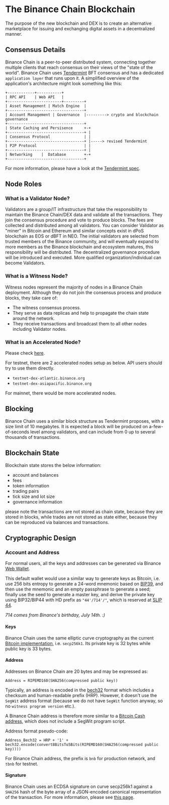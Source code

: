 # The Binance Chain Blockchain

The purpose of the new blockchain and DEX is to create an alternative marketplace for issuing and exchanging digital assets in a decentralized manner.

## Consensus Details

Binance Chain is a peer-to-peer distributed system, connecting together multiple clients that reach consensus on their views of the "state of the world". Binance Chain uses [Tendermint](https://github.com/tendermint/tendermint) BFT consensus and has a dedicated `application layer` that runs upon it. A simplified overview of the application's architecture might look something like this:

```
+------------+-----------+
| RPC API    | Web API   |
+------------------------+---------+
| Asset Management | Match Engine  |
+----------------------------------+
| Account Management | Governance  |---------> crypto and blockchain governance
+----------------------------------+
| State Caching and Persisence     +-+
+----------------------------------+ |
| Consensus Protocol               | |
+----------------------------------+ |-----> revised Tendermint
| P2P Protocol                     | |
+----------------------------------+ |
| Networking    |  Database        +-+
+----------------------------------+

```

For more information, please have a look at the [Tendermint spec](https://github.com/tendermint/tendermint/blob/master/docs/spec/consensus/consensus.md).


## Node Roles

### What is a Validator Node?

Validators are a group/IT infrastructure that take the responsibility to maintain the Binance
Chain/DEX data and validate all the transactions. They join the consensus procedure and
vote to produce blocks. The fees are collected and distributed among all validators.
You can consider Validator as "miner" in Bitcoin and Ethereum and similar concepts exist in dPoS
blockchain as EOS or dBFT in NEO. The initial validators are selected from trusted members of the
Binance community, and will eventually expand to more members as the Binance blockchain and
ecosystem matures, this responsibility will be distributed. The decentralized governance procedure
will be introduced and executed. More qualified organization/individual can become Validators.


### What is a Witness Node?

Witness nodes represent the majority of nodes in a Binance Chain deployment. Although they do not join the consensus process
and produce blocks, they take care of:

- The witness consensus process.
- They serve as data replicas and help to propagate the chain state around the network.
- They receive transactions and broadcast them to all other nodes including Validator nodes.

### What is an Accelerated Node?

Please check [here](faq.md#what-is-the-accelerated-node).

For testnet, there are 2 accelerated nodes setup as below. API users should try to use them directly.

- `testnet-dex-atlantic.binance.org`
- `testnet-dex-asiapacific.binance.org`

For mainnet, there would be more accelerated nodes.


## Blocking

Binance Chain uses a similar block structure as Tendermint proposes, with a size limit of 10 megabytes.
It is expected a block will be produced on a-few-of-seconds level among validators, and can include
from 0 up to several thousands of transactions.

## Blockchain State

Blockchain state stores the below information:

- account and balances
- fees
- token information
- trading pairs
- tick size and lot size
- governance information

please note the transactions are not stored as chain state, because they are stored in blocks, while
trades are not stored as state either, because they can be reproduced via balances and transactions.

## Cryptographic Design

### Account and Address
For normal users, all the keys and addresses can be generated via Binance [Web Wallet](https://testnet.binance.org/create).

This default wallet would use a similar way to generate keys as Bitcoin, i.e. use 256 bits entropy to generate a 24-word mnemonic based on [BIP39](https://github.com/bitcoin/bips/blob/master/bip-0039.mediawiki), and then use the mnemonic and an empty passphrase to generate a seed; finally use the seed to generate a master key, and derive the private key using BIP32/BIP44 with HD prefix as `"44'/714'/"`, which is reserved at [SLIP 44](https://github.com/satoshilabs/slips/blob/master/slip-0044.md).

*714 comes from Binance's birthday, July 14th. :)*

#### Keys
Binance Chain uses the same elliptic curve cryptography as the current [Bitcoin implementation](https://github.com/btcsuite/btcd/tree/master/btcec), i.e. `secp256k1`. Its private key is 32 bytes while public key is 33 bytes.

#### Address

Addresses on Binance Chain are 20 bytes and may be expressed as:
```
Address = RIPEMD160(SHA256(compressed public key))
```

Typically, an address is encoded in the [bech32](https://github.com/bitcoin/bips/blob/master/bip-0173.mediawiki) format which includes a checksum and human-readable prefix (HRP). However, it doesn't use the `SegWit` address format (because we do not have `SegWit` function anyway, so no `witness program version` etc.).

A Binance Chain address is therefore more similar to a [Bitcoin Cash address](https://github.com/bitcoincashorg/bitcoincash.org/blob/master/spec/cashaddr.md), which does not include a SegWit program script.

Address format pseudo-code:
```
Address_Bech32 = HRP + '1' + bech32.encode(convert8BitsTo5Bits(RIPEMD160(SHA256(compressed public key))))
```

For Binance Chain address, the prefix is `bnb` for production network, and `tbnb` for testnet.

#### Signature

Binance Chain uses an ECDSA signature on curve secp256k1 against a `SHA256` hash of the byte array of a JSON-encoded canonical representation of the transaction. For more information, please see [this page](./encoding.md#canonical-bytes-for-signing).
